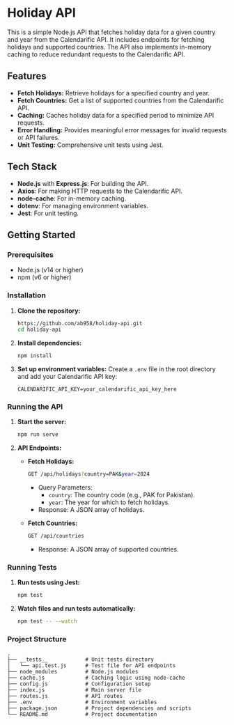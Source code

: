 # Holiday API

This is a simple Node.js API that fetches holiday data for a given country and year from the Calendarific API. It includes endpoints for fetching holidays and supported countries. The API also implements in-memory caching to reduce redundant requests to the Calendarific API.

## Features

- **Fetch Holidays:** Retrieve holidays for a specified country and year.
- **Fetch Countries:** Get a list of supported countries from the Calendarific API.
- **Caching:** Caches holiday data for a specified period to minimize API requests.
- **Error Handling:** Provides meaningful error messages for invalid requests or API failures.
- **Unit Testing:** Comprehensive unit tests using Jest.

## Tech Stack

- **Node.js** with **Express.js**: For building the API.
- **Axios**: For making HTTP requests to the Calendarific API.
- **node-cache**: For in-memory caching.
- **dotenv**: For managing environment variables.
- **Jest**: For unit testing.

## Getting Started

### Prerequisites

- Node.js (v14 or higher)
- npm (v6 or higher)

### Installation

1. **Clone the repository:**
    ```bash
    https://github.com/ab958/holiday-api.git
    cd holiday-api
    ```

2. **Install dependencies:**
    ```bash
    npm install
    ```

3. **Set up environment variables:** Create a `.env` file in the root directory and add your Calendarific API key:
    ```plaintext
    CALENDARIFIC_API_KEY=your_calendarific_api_key_here
    ```

### Running the API

1. **Start the server:**
    ```bash
    npm run serve
    ```

2. **API Endpoints:**

    - **Fetch Holidays:**
        ```bash
        GET /api/holidays?country=PAK&year=2024
        ```
        - Query Parameters:
            - `country`: The country code (e.g., PAK for Pakistan).
            - `year`: The year for which to fetch holidays.
        - Response: A JSON array of holidays.

    - **Fetch Countries:**
        ```bash
        GET /api/countries
        ```
        - Response: A JSON array of supported countries.

### Running Tests

1. **Run tests using Jest:**
    ```bash
    npm test
    ```

2. **Watch files and run tests automatically:**
    ```bash
    npm test -- --watch
    ```

### Project Structure

```plaintext
.
├── __tests__            # Unit tests directory
│   └── api.test.js      # Test file for API endpoints
├── node_modules         # Node.js modules
├── cache.js             # Caching logic using node-cache
├── config.js            # Configuration setup
├── index.js             # Main server file
├── routes.js            # API routes
├── .env                 # Environment variables
├── package.json         # Project dependencies and scripts
└── README.md            # Project documentation
